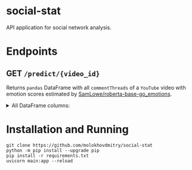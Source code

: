 # social-stat
API application for social network analysis.

# Endpoints
## GET `/predict/{video_id}`
Returns `pandas` DataFrame with all `commentThreads` of a `YouTube` video with emotion scores estimated by [SamLowe/roberta-base-go_emotions](https://huggingface.co/SamLowe/roberta-base-go_emotions).
<details>
<summary>All DataFrame columns:</summary>

- comment_id
- video_id
- channel_id
- author_display_name
- text_original
- text_display
- published_at
- updated_at
- like_count
- can_reply
- total_reply_count
- neutral
- approval
- annoyance
- disapproval
- realization
- admiration
- disappointment
- excitement
- disgust
- confusion
- joy
- anger
- optimism
- amusement
- gratitude
- surprise
- sadness
- fear
- curiosity
- love
- embarrassment
- desire
- caring
- pride
- relief
- grief
- remorse
- nervousness

</details>

# Installation and Running
```
git clone https://github.com/molokhovdmitry/social-stat
python -m pip install --upgrade pip
pip install -r requirements.txt
uvicorn main:app --reload
```
